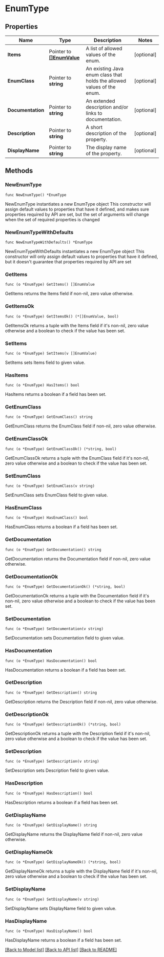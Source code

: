 # EnumType

## Properties

Name | Type | Description | Notes
------------ | ------------- | ------------- | -------------
**Items** | Pointer to [**[]EnumValue**](EnumValue.md) | A list of allowed values of the enum. | [optional] 
**EnumClass** | Pointer to **string** | An existing Java enum class that holds the allowed values of the enum. | [optional] 
**Documentation** | Pointer to **string** | An extended description and/or links to documentation. | [optional] 
**Description** | Pointer to **string** | A short description of the property. | [optional] 
**DisplayName** | Pointer to **string** | The display name of the property. | [optional] 

## Methods

### NewEnumType

`func NewEnumType() *EnumType`

NewEnumType instantiates a new EnumType object
This constructor will assign default values to properties that have it defined,
and makes sure properties required by API are set, but the set of arguments
will change when the set of required properties is changed

### NewEnumTypeWithDefaults

`func NewEnumTypeWithDefaults() *EnumType`

NewEnumTypeWithDefaults instantiates a new EnumType object
This constructor will only assign default values to properties that have it defined,
but it doesn't guarantee that properties required by API are set

### GetItems

`func (o *EnumType) GetItems() []EnumValue`

GetItems returns the Items field if non-nil, zero value otherwise.

### GetItemsOk

`func (o *EnumType) GetItemsOk() (*[]EnumValue, bool)`

GetItemsOk returns a tuple with the Items field if it's non-nil, zero value otherwise
and a boolean to check if the value has been set.

### SetItems

`func (o *EnumType) SetItems(v []EnumValue)`

SetItems sets Items field to given value.

### HasItems

`func (o *EnumType) HasItems() bool`

HasItems returns a boolean if a field has been set.

### GetEnumClass

`func (o *EnumType) GetEnumClass() string`

GetEnumClass returns the EnumClass field if non-nil, zero value otherwise.

### GetEnumClassOk

`func (o *EnumType) GetEnumClassOk() (*string, bool)`

GetEnumClassOk returns a tuple with the EnumClass field if it's non-nil, zero value otherwise
and a boolean to check if the value has been set.

### SetEnumClass

`func (o *EnumType) SetEnumClass(v string)`

SetEnumClass sets EnumClass field to given value.

### HasEnumClass

`func (o *EnumType) HasEnumClass() bool`

HasEnumClass returns a boolean if a field has been set.

### GetDocumentation

`func (o *EnumType) GetDocumentation() string`

GetDocumentation returns the Documentation field if non-nil, zero value otherwise.

### GetDocumentationOk

`func (o *EnumType) GetDocumentationOk() (*string, bool)`

GetDocumentationOk returns a tuple with the Documentation field if it's non-nil, zero value otherwise
and a boolean to check if the value has been set.

### SetDocumentation

`func (o *EnumType) SetDocumentation(v string)`

SetDocumentation sets Documentation field to given value.

### HasDocumentation

`func (o *EnumType) HasDocumentation() bool`

HasDocumentation returns a boolean if a field has been set.

### GetDescription

`func (o *EnumType) GetDescription() string`

GetDescription returns the Description field if non-nil, zero value otherwise.

### GetDescriptionOk

`func (o *EnumType) GetDescriptionOk() (*string, bool)`

GetDescriptionOk returns a tuple with the Description field if it's non-nil, zero value otherwise
and a boolean to check if the value has been set.

### SetDescription

`func (o *EnumType) SetDescription(v string)`

SetDescription sets Description field to given value.

### HasDescription

`func (o *EnumType) HasDescription() bool`

HasDescription returns a boolean if a field has been set.

### GetDisplayName

`func (o *EnumType) GetDisplayName() string`

GetDisplayName returns the DisplayName field if non-nil, zero value otherwise.

### GetDisplayNameOk

`func (o *EnumType) GetDisplayNameOk() (*string, bool)`

GetDisplayNameOk returns a tuple with the DisplayName field if it's non-nil, zero value otherwise
and a boolean to check if the value has been set.

### SetDisplayName

`func (o *EnumType) SetDisplayName(v string)`

SetDisplayName sets DisplayName field to given value.

### HasDisplayName

`func (o *EnumType) HasDisplayName() bool`

HasDisplayName returns a boolean if a field has been set.


[[Back to Model list]](../README.md#documentation-for-models) [[Back to API list]](../README.md#documentation-for-api-endpoints) [[Back to README]](../README.md)


